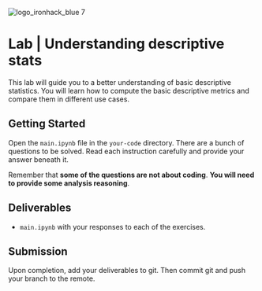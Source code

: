 ![logo_ironhack_blue 7](https://user-images.githubusercontent.com/23629340/40541063-a07a0a8a-601a-11e8-91b5-2f13e4e6b441.png)


# Lab | Understanding descriptive stats
This lab will guide you to a better understanding of basic descriptive statistics. You will learn how to compute the basic descriptive metrics and compare them in different use cases. 

## Getting Started

Open the `main.ipynb` file in the `your-code` directory. There are a bunch of questions to be solved. Read each instruction carefully and provide your answer beneath it.

Remember that **some of the questions are not about coding**. **You will need to provide some analysis reasoning**.

## Deliverables

- `main.ipynb` with your responses to each of the exercises.

## Submission

Upon completion, add your deliverables to git. Then commit git and push your branch to the remote.
